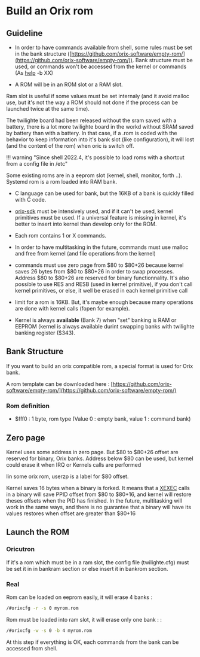 # Build an Orix rom

## Guideline

* In order to have commands available from shell, some rules must be set in the bank structure ([https://github.com/orix-software/empty-rom/](https://github.com/orix-software/empty-rom/)). Bank structure must be used, or commands won't be accessed from the kernel or commands (As [help](/commands/help/) -b XX)

* A ROM will be in an ROM slot or a RAM slot.

Ram slot is useful if some values must be set internaly (and it avoid malloc use, but it's not the way a ROM should not done if the process can be launched twice at the same time).

The twilighte board had been released without the sram saved with a battery, there is a lot more twilighte board in the workd without SRAM saved by battery than with a battery. In that case, if a .rom is coded with the behavior to keep information into it's bank slot (like configuration), it will lost (and the content of the rom) when oric is switch off.

!!! warning "Since shell 2022.4, it's possible to load roms with a shortcut from a config file in /etc"

Some existing roms are in a eeprom slot (kernel, shell, monitor, forth ..). Systemd rom is a rom loaded into RAM bank.

* C language can be used for bank, but the 16KB of a bank is quickly filled with C code.

* [orix-sdk](/home/orixsdk/) must be intensively used, and if it can't be used, kernel primitives must be used. If a universal feature is missing in kernel, it's better to insert into kernel than develop only for the ROM.

* Each rom contains 1 or X commands.

* In order to have multitasking in the future, commands must use malloc and free from kernel (and file operations from the kernel)

* commands must use zero page from $80 to $80+26 because kernel saves 26 bytes from $80 to $80+26 in order to swap processes. Address $80 to $80+26 are reserved for binary functionnality. It's also possible to use RES and RESB (used in kernel primitive), if you don't call kernel primitives, or else, it well be erased in each kernel primitive call

* limit for a rom is 16KB. But, it's maybe enough because many operations are done with kernel calls (fopen for example).

* Kernel is always **available** (Bank 7) when "set" banking is RAM or EEPROM  (kernel is always available durint swapping banks with twilighte banking register ($343).

## Bank Structure

If you want to build an orix compatible rom, a special format is used for Orix bank.

A rom template can be downloaded here : [https://github.com/orix-software/empty-rom/](https://github.com/orix-software/empty-rom/)

### Rom definition

* $fff0 : 1 byte, rom type (Value 0 : empty bank, value 1 : command bank)

## Zero page

Kernel uses some address in zero page. But $80 to $80+26 offset are reserved for binary, Orix banks. Address below $80 can be used, but kernel could erase it when IRQ or Kernels calls are performed

Iin some orix rom, userzp is a label for $80 offset.

Kernel saves 16 bytes when a binary is forked. It means that a [XEXEC](../../kernel/primitives/xexec) calls in a binary will save PPID offset from $80 to $80+16, and kernel will restore theses offsets when the PID has finished. In the future, multitasking will work in the same ways, and there is no guarantee that a binary will have its values restores when offset are greater than $80+16

## Launch the ROM

### Oricutron

If it's a rom which must be in a ram slot, the config file (twilighte.cfg) must be set it in in bankram section or else insert it in bankrom section.

### Real

Rom can be loaded on eeprom easily, it will erase 4 banks :

``` bash
/#orixcfg -r -s 0 myrom.rom
```

Rom must be loaded into ram slot, it will erase only one bank :  :

``` bash
/#orixcfg -w -s 0 -b 4 myrom.rom
```

At this step if everything is OK, each commands from the bank can be accessed from shell.
